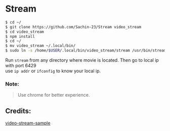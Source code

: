 # Stream

```bash
$ cd ~/
$ git clone https://github.com/Sachin-23/Stream video_stream
$ cd video_stream 
$ npm install
$ cd ~/
$ mv video_stream ~/.local/bin/
$ sudo ln -s /home/$USER/.local/bin/video_stream/stream /usr/bin/stream
```

Run `stream` from any directory where movie is located. Then go to local ip with port 6429  
use `ip addr` or `ifconfig` to know your local ip.

### Note: 
> Use chrome for better experience.

## Credits:

[video-stream-sample](https://github.com/daspinola/video-stream-sample)
